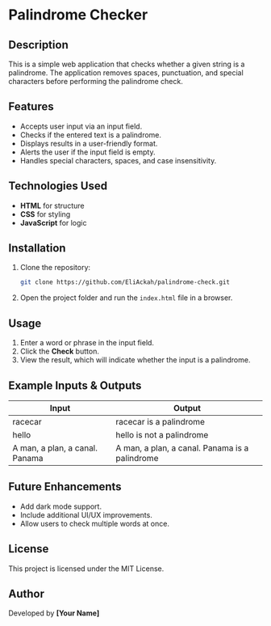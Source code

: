 # Palindrome Checker

## Description

This is a simple web application that checks whether a given string is a palindrome. The application removes spaces, punctuation, and special characters before performing the palindrome check.

## Features

- Accepts user input via an input field.
- Checks if the entered text is a palindrome.
- Displays results in a user-friendly format.
- Alerts the user if the input field is empty.
- Handles special characters, spaces, and case insensitivity.

## Technologies Used

- **HTML** for structure
- **CSS** for styling
- **JavaScript** for logic

## Installation

1. Clone the repository:
   ```sh
   git clone https://github.com/EliAckah/palindrome-check.git
   ```
2. Open the project folder and run the `index.html` file in a browser.

## Usage

1. Enter a word or phrase in the input field.
2. Click the **Check** button.
3. View the result, which will indicate whether the input is a palindrome.

## Example Inputs & Outputs

| Input                          | Output                                         |
| ------------------------------ | ---------------------------------------------- |
| racecar                        | racecar is a palindrome                        |
| hello                          | hello is not a palindrome                      |
| A man, a plan, a canal. Panama | A man, a plan, a canal. Panama is a palindrome |

## Future Enhancements

- Add dark mode support.
- Include additional UI/UX improvements.
- Allow users to check multiple words at once.

## License

This project is licensed under the MIT License.

## Author

Developed by **[Your Name]**
